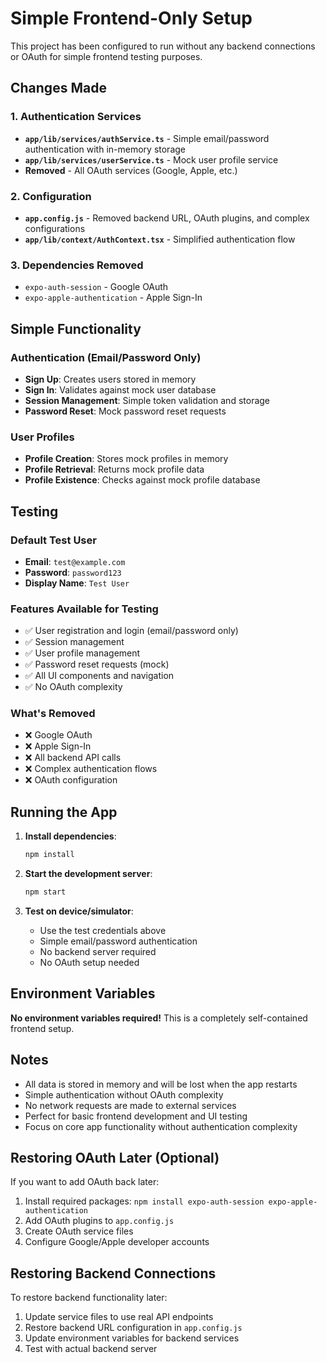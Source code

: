# Simple Frontend-Only Setup

This project has been configured to run without any backend connections or OAuth for simple frontend testing purposes.

## Changes Made

### 1. Authentication Services

- **`app/lib/services/authService.ts`** - Simple email/password authentication with in-memory storage
- **`app/lib/services/userService.ts`** - Mock user profile service
- **Removed** - All OAuth services (Google, Apple, etc.)

### 2. Configuration

- **`app.config.js`** - Removed backend URL, OAuth plugins, and complex configurations
- **`app/lib/context/AuthContext.tsx`** - Simplified authentication flow

### 3. Dependencies Removed

- `expo-auth-session` - Google OAuth
- `expo-apple-authentication` - Apple Sign-In

## Simple Functionality

### Authentication (Email/Password Only)

- **Sign Up**: Creates users stored in memory
- **Sign In**: Validates against mock user database
- **Session Management**: Simple token validation and storage
- **Password Reset**: Mock password reset requests

### User Profiles

- **Profile Creation**: Stores mock profiles in memory
- **Profile Retrieval**: Returns mock profile data
- **Profile Existence**: Checks against mock profile database

## Testing

### Default Test User

- **Email**: `test@example.com`
- **Password**: `password123`
- **Display Name**: `Test User`

### Features Available for Testing

- ✅ User registration and login (email/password only)
- ✅ Session management
- ✅ User profile management
- ✅ Password reset requests (mock)
- ✅ All UI components and navigation
- ✅ No OAuth complexity

### What's Removed

- ❌ Google OAuth
- ❌ Apple Sign-In
- ❌ All backend API calls
- ❌ Complex authentication flows
- ❌ OAuth configuration

## Running the App

1. **Install dependencies**:

   ```bash
   npm install
   ```

2. **Start the development server**:

   ```bash
   npm start
   ```

3. **Test on device/simulator**:
   - Use the test credentials above
   - Simple email/password authentication
   - No backend server required
   - No OAuth setup needed

## Environment Variables

**No environment variables required!** This is a completely self-contained frontend setup.

## Notes

- All data is stored in memory and will be lost when the app restarts
- Simple authentication without OAuth complexity
- No network requests are made to external services
- Perfect for basic frontend development and UI testing
- Focus on core app functionality without authentication complexity

## Restoring OAuth Later (Optional)

If you want to add OAuth back later:

1. Install required packages: `npm install expo-auth-session expo-apple-authentication`
2. Add OAuth plugins to `app.config.js`
3. Create OAuth service files
4. Configure Google/Apple developer accounts

## Restoring Backend Connections

To restore backend functionality later:

1. Update service files to use real API endpoints
2. Restore backend URL configuration in `app.config.js`
3. Update environment variables for backend services
4. Test with actual backend server
